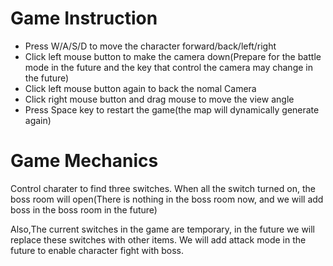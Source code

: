 # Game Instruction

+ Press W/A/S/D to move the character forward/back/left/right
+ Click left mouse button to make the camera down(Prepare for the battle mode in the future and the key that control the camera may change in the future)
+ Click left mouse button again to back the nomal Camera
+ Click right mouse button and drag mouse to move the view angle
+ Press Space key to restart the game(the map will dynamically generate again)

# Game Mechanics

Control charater to find three switches. When all the switch turned on, the boss room will open(There is nothing in the boss room now, and we will add boss in the boss room in the future)

Also,The current switches in the game are temporary, in the future we will replace these switches with other items.  We will add attack mode in the future to enable character fight with boss.

